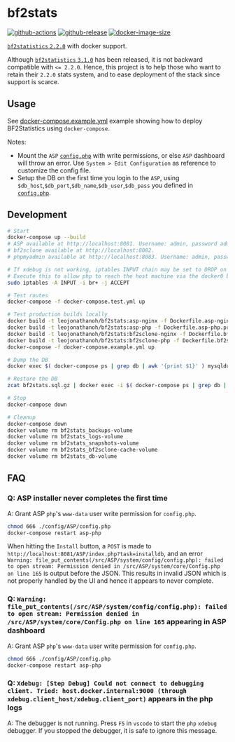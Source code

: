# bf2stats

[![github-actions](https://github.com/leojonathanoh/bf2stats/workflows/ci-master-pr/badge.svg)](https://github.com/leojonathanoh/bf2stats/actions)
[![github-release](https://img.shields.io/github/v/release/leojonathanoh/bf2stats?style=flat-square)](https://github.com/leojonathanoh/bf2stats/releases/)
[![docker-image-size](https://img.shields.io/docker/image-size/leojonathanoh/bf2stats/asp-nginx)](https://hub.docker.com/r/leojonathanoh/bf2stats)

[`bf2statistics` `2.2.0`](https://code.google.com/archive/p/bf2stats/) with docker support.

Although [`bf2statistics` `3.1.0`](https://github.com/BF2Statistics/ASP) has been released, it is not backward compatible with `<= 2.2.0`. Hence, this project is to help those who want to retain their `2.2.0` stats system, and to ease deployment of the stack since support is scarce.

## Usage

See [docker-compose.example.yml](docker-compose.example.yml) example showing how to deploy BF2Statistics using `docker-compose`.

Notes:
- Mount the `ASP` [`config.php`](./config/ASP/config.php) with write permissions, or else `ASP` dashboard will throw an error. Use `System > Edit Configuration` as reference to customize the config file.
- Setup the DB on the first time you login to the `ASP`, using `$db_host`,`$db_port`,`$db_name`,`$db_user`,`$db_pass` you defined in [`config.php`](./config/ASP/config.php).

## Development

```sh
# Start
docker-compose up --build
# ASP available at http://localhost:8081. Username: admin, password admin. See ./config/ASP/config.php config file
# bf2sclone available at http://localhost:8082.
# phpmyadmin available at http://localhost:8083. Username: admin, password: admin. See ./config/ASP/config.php config file

# If xdebug is not working, iptables INPUT chain may be set to DROP on the docker bridge.
# Execute this to allow php to reach the host machine via the docker0 bridge
sudo iptables -A INPUT -i br+ -j ACCEPT

# Test routes
docker-compose -f docker-compose.test.yml up

# Test production builds locally
docker build -t leojonathanoh/bf2stats:asp-nginx -f Dockerfile.asp-nginx.prod .
docker build -t leojonathanoh/bf2stats:asp-php -f Dockerfile.asp-php.prod .
docker build -t leojonathanoh/bf2stats:bf2sclone-nginx -f Dockerfile.bf2sclone-nginx.prod .
docker build -t leojonathanoh/bf2stats:bf2sclone-php -f Dockerfile.bf2sclone-php.prod .
docker-compose -f docker-compose.example.yml up

# Dump the DB
docker exec $( docker-compose ps | grep db | awk '{print $1}' ) mysqldump -uroot -padmin bf2stats | gzip > bf2stats.sql.gz

# Restore the DB
zcat bf2stats.sql.gz | docker exec -i $( docker-compose ps | grep db | awk '{print $1}' ) mysql -uroot -padmin bf2stats

# Stop
docker-compose down

# Cleanup
docker-compose down
docker volume rm bf2stats_backups-volume
docker volume rm bf2stats_logs-volume
docker volume rm bf2stats_snapshots-volume
docker volume rm bf2stats_bf2sclone-cache-volume
docker volume rm bf2stats_db-volume
```

## FAQ

### Q: ASP installer never completes the first time

A: Grant ASP `php`'s `www-data` user write permission for `config.php`.

```sh
chmod 666 ./config/ASP/config.php
docker-compose restart asp-php
```

When hitting the `Install` button, a `POST` is made to `http://localhost:8081/ASP/index.php?task=installdb`, and an error `Warning: file_put_contents(/src/ASP/system/config/config.php): failed to open stream: Permission denied in /src/ASP/system/core/Config.php on line 165` is output before the JSON. This results in invalid JSON which is not properly handled by the UI and hence it appears to never complete.

### Q: `Warning: file_put_contents(/src/ASP/system/config/config.php): failed to open stream: Permission denied in /src/ASP/system/core/Config.php on line 165` appearing in ASP dashboard

A: Grant ASP `php`'s `www-data` user write permission for `config.php`.

```sh
chmod 666 ./config/ASP/config.php
docker-compose restart asp-php
```

### Q: `Xdebug: [Step Debug] Could not connect to debugging client. Tried: host.docker.internal:9000 (through xdebug.client_host/xdebug.client_port)` appears in the php logs

A: The debugger is not running. Press `F5` in `vscode` to start the `php` `xdebug` debugger. If you stopped the debugger, it is safe to ignore this message.
